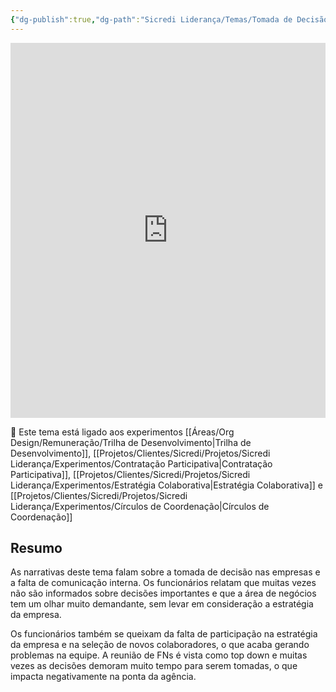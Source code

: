 ```yaml
---
{"dg-publish":true,"dg-path":"Sicredi Liderança/Temas/Tomada de Decisão.md","permalink":"/Sicredi Liderança/Temas/Tomada de Decisão/"}
---
```


 <iframe src="https://embed.kumu.io/7181b0aa465f806ffc5b06afe9e9d286" width="100%" height="600" frameborder="0"></iframe>


🔗 Este tema está ligado aos experimentos [[Áreas/Org Design/Remuneração/Trilha de Desenvolvimento\|Trilha de Desenvolvimento]], [[Projetos/Clientes/Sicredi/Projetos/Sicredi Liderança/Experimentos/Contratação Participativa\|Contratação Participativa]], [[Projetos/Clientes/Sicredi/Projetos/Sicredi Liderança/Experimentos/Estratégia Colaborativa\|Estratégia Colaborativa]] e [[Projetos/Clientes/Sicredi/Projetos/Sicredi Liderança/Experimentos/Círculos de Coordenação\|Círculos de Coordenação]]

## Resumo

As narrativas deste tema falam sobre a tomada de decisão nas empresas e a falta de comunicação interna. Os funcionários relatam que muitas vezes não são informados sobre decisões importantes e que a área de negócios tem um olhar muito demandante, sem levar em consideração a estratégia da empresa. 

Os funcionários também se queixam da falta de participação na estratégia da empresa e na seleção de novos colaboradores, o que acaba gerando problemas na equipe. A reunião de FNs é vista como top down e muitas vezes as decisões demoram muito tempo para serem tomadas, o que impacta negativamente na ponta da agência. 
